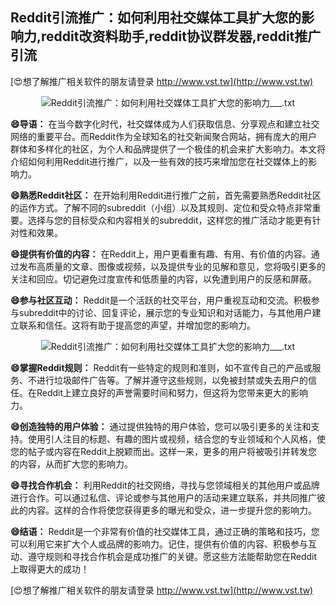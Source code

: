## **Reddit引流推广：如何利用社交媒体工具扩大您的影响力,reddit改资料助手,reddit协议群发器,reddit推广引流**

[😍想了解推广相关软件的朋友请登录 http://www.vst.tw](http://www.vst.tw)

 <center><img src="https://vst.tw/MP4/tuiguang/png/8.png" alt="Reddit引流推广：如何利用社交媒体工具扩大您的影响力___.txt"></center>

**😄导语：**
在当今数字化时代，社交媒体成为人们获取信息、分享观点和建立社交网络的重要平台。而Reddit作为全球知名的社交新闻聚合网站，拥有庞大的用户群体和多样化的社区，为个人和品牌提供了一个极佳的机会来扩大影响力。本文将介绍如何利用Reddit进行推广，以及一些有效的技巧来增加您在社交媒体上的影响力。

**😄熟悉Reddit社区：**
在开始利用Reddit进行推广之前，首先需要熟悉Reddit社区的运作方式。了解不同的subreddit（小组）以及其规则、定位和受众特点非常重要。选择与您的目标受众和内容相关的subreddit，这样您的推广活动才能更有针对性和效果。

**😄提供有价值的内容：**
在Reddit上，用户更看重有趣、有用、有价值的内容。通过发布高质量的文章、图像或视频，以及提供专业的见解和意见，您将吸引更多的关注和回应。切记避免过度宣传和低质量的内容，以免遭到用户的反感和屏蔽。

**😄参与社区互动：**
Reddit是一个活跃的社交平台，用户重视互动和交流。积极参与subreddit中的讨论、回复评论，展示您的专业知识和对话能力，与其他用户建立联系和信任。这将有助于提高您的声望，并增加您的影响力。

 <center><img src="https://vst.tw/MP4/tuiguang/png/2.png" alt="Reddit引流推广：如何利用社交媒体工具扩大您的影响力___.txt"></center>

**😄掌握Reddit规则：**
Reddit有一些特定的规则和准则，如不宣传自己的产品或服务、不进行垃圾邮件广告等。了解并遵守这些规则，以免被封禁或失去用户的信任。在Reddit上建立良好的声誉需要时间和努力，但这将为您带来更大的影响力。

**😄创造独特的用户体验：**
通过提供独特的用户体验，您可以吸引更多的关注和支持。使用引人注目的标题、有趣的图片或视频，结合您的专业领域和个人风格，使您的帖子或内容在Reddit上脱颖而出。这样一来，更多的用户将被吸引并转发您的内容，从而扩大您的影响力。

**😄寻找合作机会：**
利用Reddit的社交网络，寻找与您领域相关的其他用户或品牌进行合作。可以通过私信、评论或参与其他用户的活动来建立联系，并共同推广彼此的内容。这样的合作将使您获得更多的曝光和受众，进一步提升您的影响力。

**😄结语：**
Reddit是一个非常有价值的社交媒体工具，通过正确的策略和技巧，您可以利用它来扩大个人或品牌的影响力。记住，提供有价值的内容、积极参与互动、遵守规则和寻找合作机会是成功推广的关键。愿这些方法能帮助您在Reddit上取得更大的成功！

[😍想了解推广相关软件的朋友请登录 http://www.vst.tw](http://www.vst.tw)



